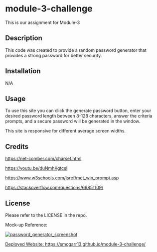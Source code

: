 # module-3-challenge
This is our assignment for Module-3

## Description

This code was created to provide a random password generator that provides a strong password for better security.

## Installation

N/A

## Usage

To use this site you can click the generate password button, enter your desired password length between 8-128 characters, answer the criteria prompts, and a secure password will be generated  in the window.

This site is responsive for different average screen widths.

## Credits
https://net-comber.com/charset.html 

https://youtu.be/duNmhKgtcsI

https://www.w3schools.com/jsref/met_win_prompt.asp

https://stackoverflow.com/questions/69851109/

## License

Please refer to the LICENSE in the repo.

Mock-up Reference:
<a href=./assets/images/password_generator_screenshot.png>

![password_generator_screenshot](https://user-images.githubusercontent.com/117788958/209277436-f83e5b45-0793-4334-8e9c-4346df35e61d.png)

Deployed Website:
https://smcgarr13.github.io/module-3-challenge/

